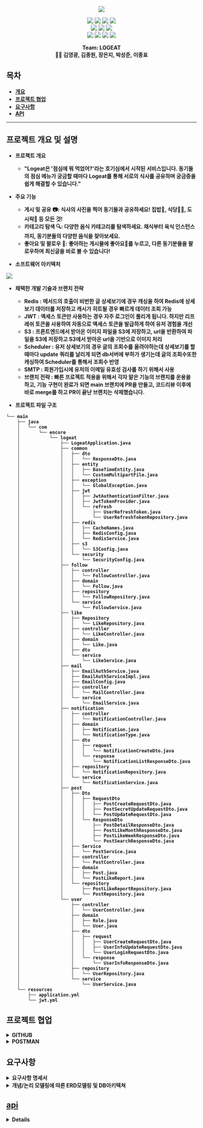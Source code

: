 <p align='center'>
    <img src="https://capsule-render.vercel.app/api?type=soft&color=ff4500&height=200&section=header&text=Welcome%20to%20LOGEAT%20👋&fontSize=50&animation=fadeIn&fontColor=ffffff"/>
</p>

<p align='center'>
  <a>
    <img src="https://img.shields.io/badge/GitHub-100000?style=for-the-badge&logo=github&logoColor=white"/>
  </a>
    <a>
        <img src="https://img.shields.io/badge/Postman-FF6C37?style=for-the-badge&logo=postman&logoColor=white"/>
    </a>
    <a>
    <img src="https://img.shields.io/badge/Gmail-D14836?style=for-the-badge&logo=gmail&logoColor=white"/>
</a>

  <a>
    <img src="https://img.shields.io/badge/Slack-4A154B?style=for-the-badge&logo=slack&logoColor=white"/>
  </a>

<br>
    
  <a>
    <img src="https://img.shields.io/badge/Java-ED8B00?style=for-the-badge&logo=openjdk&logoColor=white"/>
  </a>
  <a>
    <img src="https://img.shields.io/badge/Spring-6DB33F?style=for-the-badge&logo=spring&logoColor=white"/>
  </a>
    
<a>
    <img src="https://img.shields.io/badge/json%20web%20tokens-323330?style=for-the-badge&logo=json-web-tokens&logoColor=pink"/>
</a>
  <br>
  <a>
    <img src="https://img.shields.io/badge/Amazon_AWS-232F3E?style=for-the-badge&logo=amazon-aws&logoColor=white"/>
  </a>
  <a>
    <img src="https://img.shields.io/badge/MariaDB-003545?style=for-the-badge&logo=mariadb&logoColor=white"/>
  </a>
  <a>
    <img src="https://img.shields.io/badge/redis-%23DD0031.svg?&style=for-the-badge&logo=redis&logoColor=white"/>
  </a>
<a>
    <img src="https://img.shields.io/badge/docker-%230db7ed.svg?style=for-the-badge&logo=docker&logoColor=white"/>
</a>


	
    
</p>



<p align='center'>
  <b>Team: LOGEAT<b>
  <br>
    👨‍💻 김영광, 김종원, 장은지, 박성준, 이종표 
</p>

## 목차
- [개요](#프로젝트-개요-및-설명)
- [프로젝트 협업](#프로젝트-협업)
- [요구사항](#요구사항)
- [API](#api)

---

## 프로젝트 개요 및 설명

- 프로젝트 개요
  - "Logeat은 '점심에 뭐 먹었어?'라는 호기심에서 시작된 서비스입니다. 동기들의 점심 메뉴가 궁금할 때마다 Logeat를 통해 서로의 식사를 공유하며 궁금증을 쉽게 해결할 수 있습니다."
- 주요 기능
  - 게시 및 공유 📷: 식사의 사진을 찍어 동기들과 공유하세요! 집밥🍚, 식당🍔🍟, 도시락🍱 등 모든 것! 
  - 카테고리 탐색 🔍: 다양한 음식 카테고리를 탐색하세요. 채식부터 육식 인스턴스 까지, 동기분들의 다양한 음식을 찾아보세요.
  - 좋아요 및 팔로우 🧡: 좋아하는 게시물에 좋아요🧡를 누르고, 다른 동기분들을 팔로우하며 최신글을 바로 볼 수 있습니다!
 
- 소프트웨어 아키텍처
<img src="https://github.com/young2866/logEat/assets/122894395/79b373f7-26fd-4669-bfeb-5689ec135adf"/>

- 채택한 개발 기술과 브랜치 전략
    - Redis : 메서드의 호출이 비번한 글 상세보기에 경우 캐싱을 하여 Redis에 상세보기 데이터를 저장하고 캐시가 히트될 경우 빠르게 데이터 조회 가능
    - JWT : 액세스 토큰만 사용하는 경우 자주 로그인이 풀리게 됩니다. 하지만 리프레쉬 토큰을 사용하여 자동으로 액세스 토큰을 발급하게 하여 유저 경험을 개선
    - S3 : 프론트엔드에서 받아온 이미지 파일을 S3에 저장하고, url을 반환하여 파일을 S3에 저장하고 S3에서 받아온 url을 기반으로 이미지 처리
    - Scheduler : 유저 상세보기의 경우 글의 조회수를 올려야하는데 상세보기를 할때마다 update 쿼리를 날리게 되면 db서버에 부하가 생기는데 글의 조회수또한 캐싱하여 Scheduler를 통해서 조회수 반영
    - SMTP : 회원가입시에 유저의 이메일 유효성 검사를 하기 위해서 사용
    - 브랜치 전략 : 빠른 프로젝트 적용을 위해서 각자 맡은 기능의 브랜치를 운용을 하고, 기능 구현이 완료가 되면 main 브랜치에 PR을 만들고, 코드리뷰 이후에 바로 merge를 하고 PR이 끝난 브랜치는 삭제했습니다.

- 프로젝트 파일 구조

```
└── main
    ├── java
    │   └── com
    │       └── encore
    │           └── logeat
    │               ├── LogeatApplication.java
    │               ├── common
    │               │   ├── dto
    │               │   │   └── ResponseDto.java
    │               │   ├── entity
    │               │   │   ├── BaseTimeEntity.java
    │               │   │   └── CustomMultipartFile.java
    │               │   ├── exception
    │               │   │   └── GlobalException.java
    │               │   ├── jwt
    │               │   │   ├── JwtAuthenticationFilter.java
    │               │   │   ├── JwtTokenProvider.java
    │               │   │   └── refresh
    │               │   │       ├── UserRefreshToken.java
    │               │   │       └── UserRefreshTokenRepository.java
    │               │   ├── redis
    │               │   │   ├── CacheNames.java
    │               │   │   ├── RedisConfig.java
    │               │   │   └── RedisService.java
    │               │   ├── s3
    │               │   │   └── S3Config.java
    │               │   └── security
    │               │       └── SecurityConfig.java
    │               ├── follow
    │               │   ├── controller
    │               │   │   └── FollowController.java
    │               │   ├── domain
    │               │   │   └── Follow.java
    │               │   ├── repository
    │               │   │   └── FollowRepository.java
    │               │   └── service
    │               │       └── FollowService.java
    │               ├── like
    │               │   ├── Repository
    │               │   │   └── LikeRepository.java
    │               │   ├── controller
    │               │   │   └── LikeController.java
    │               │   ├── domain
    │               │   │   └── Like.java
    │               │   ├── dto
    │               │   └── service
    │               │       └── LikeService.java
    │               ├── mail
    │               │   ├── EmailAuthService.java
    │               │   ├── EmailAuthServiceImpl.java
    │               │   ├── EmailConfig.java
    │               │   ├── controller
    │               │   │   └── MailController.java
    │               │   └── service
    │               │       └── EmailService.java
    │               ├── notification
    │               │   ├── controller
    │               │   │   └── NotificationController.java
    │               │   ├── domain
    │               │   │   ├── Notification.java
    │               │   │   └── NotificationType.java
    │               │   ├── dto
    │               │   │   ├── request
    │               │   │   │   └── NotificationCreateDto.java
    │               │   │   └── response
    │               │   │       └── NotificationListResponseDto.java
    │               │   ├── repository
    │               │   │   └── NotificationRepository.java
    │               │   └── service
    │               │       └── NotificationService.java
    │               ├── post
    │               │   ├── Dto
    │               │   │   ├── RequestDto
    │               │   │   │   ├── PostCreateRequestDto.java
    │               │   │   │   ├── PostSecretUpdateRequestDto.java
    │               │   │   │   └── PostUpdateRequestDto.java
    │               │   │   └── ResponseDto
    │               │   │       ├── PostDetailResponseDto.java
    │               │   │       ├── PostLikeMonthResponseDto.java
    │               │   │       ├── PostLikeWeekResponseDto.java
    │               │   │       └── PostSearchResponseDto.java
    │               │   ├── Service
    │               │   │   └── PostService.java
    │               │   ├── controller
    │               │   │   └── PostController.java
    │               │   ├── domain
    │               │   │   ├── Post.java
    │               │   │   └── PostLikeReport.java
    │               │   └── repository
    │               │       ├── PostLikeReportRepository.java
    │               │       └── PostRepository.java
    │               └── user
    │                   ├── controller
    │                   │   └── UserController.java
    │                   ├── domain
    │                   │   ├── Role.java
    │                   │   └── User.java
    │                   ├── dto
    │                   │   ├── request
    │                   │   │   ├── UserCreateRequestDto.java
    │                   │   │   ├── UserInfoUpdateRequestDto.java
    │                   │   │   └── UserLoginRequestDto.java
    │                   │   └── response
    │                   │       └── UserInfoResponseDto.java
    │                   ├── repository
    │                   │   └── UserRepository.java
    │                   └── service
    │                       └── UserService.java
    └── resources
        ├── application.yml
        └── jwt.yml

```
## 프로젝트 협업

<details> <summary> GITHUB </summary> 
<div markdown="1">
  <img src="https://img.shields.io/badge/GitHub-100000?style=for-the-badge&logo=github&logoColor=white"/>
<a href="https://github.com/users/young2866/projects/2">
  <img src="https://github.com/young2866/logEat-frontend/assets/122894395/ac8f0566-a29e-49bb-a3b9-023c78ec5a49"/>
</a>
</div>
</details>

<details> <summary> POSTMAN </summary> 
<div markdown="1">
    <img src="https://img.shields.io/badge/Postman-FF6C37?style=for-the-badge&logo=postman&logoColor=white"/>
    <img src="https://github.com/young2866/logEat/assets/122894395/4e69d585-9e58-44d0-8748-7191ac142cf5"/>
    <h3>MockAPI </h3>
    <img width="1372" alt="Postman_MockAPI" src="https://github.com/young2866/logEat/assets/56985486/d8105f3f-82d7-4cb5-ae9d-d77eb0db5a5e">
 
</div>
</details>



## 요구사항
<details> <summary><b>요구사항 명세서</b></summary>   
  <div markdown="1"> 
    <a href="https://docs.google.com/spreadsheets/d/1MMpK2b7POQoquoizv-gYznXUA0YvhHVcbSbb9Tx0hB0/edit#gid=0">
      <img src="https://github.com/young2866/logEat-frontend/assets/122894395/e9842994-60f3-49fd-8d61-ab12b98ded80"/>  
    </a>
  </div>
</details>

<details> <summary><b>개념/논리 모델링에 따른 ERD모델링 및 DB아키텍쳐</b></summary> 
  <div markdown="1"> 
    <br>
    <a href="https://dbdiagram.io/d/65d74f545cd041277492edf0">
    <img src="https://github.com/young2866/logEat-frontend/assets/125184448/a14b3c29-a0c0-4e27-b7f2-0ab7ce33ba4e"/>
  </div>
</details>

## api

<details> <summary><b>API 명세서</b></summary> 
<div markdown="1"> 
    <br>
    <a href="https://www.notion.so/invite/b3a0c77f9d1cf2769fca626c460b796713022126">
    <img width="1350" alt="Screenshot 2024-02-23 at 11 27 17 AM" src="https://github.com/young2866/logEat-frontend/assets/125184448/baf6f7e4-b77f-4af5-8109-a19e2beca25c">
</div>
</details>
